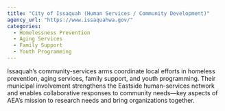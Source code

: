 ```yaml
---
title: "City of Issaquah (Human Services / Community Development)"
agency_url: "https://www.issaquahwa.gov/"
categories:
  - Homelessness Prevention
  - Aging Services
  - Family Support
  - Youth Programming
---
```

Issaquah’s community-services arms coordinate local efforts in homeless prevention, aging services, family support, and youth programming. Their municipal involvement strengthens the Eastside human-services network and enables collaborative responses to community needs—key aspects of AEA’s mission to research needs and bring organizations together.

